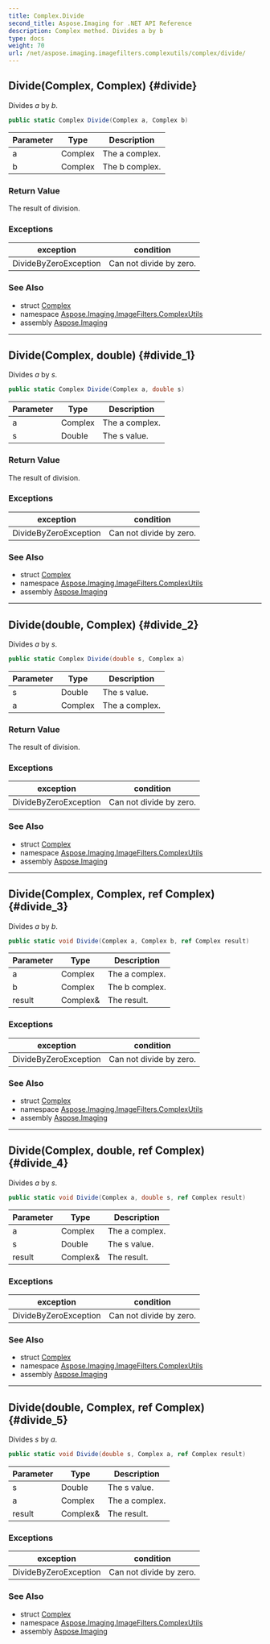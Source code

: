 ```yaml
---
title: Complex.Divide
second_title: Aspose.Imaging for .NET API Reference
description: Complex method. Divides a by b
type: docs
weight: 70
url: /net/aspose.imaging.imagefilters.complexutils/complex/divide/
---
```

## Divide(Complex, Complex) {#divide}

Divides *a* by *b*.

```csharp
public static Complex Divide(Complex a, Complex b)
```

| Parameter | Type | Description |
| --- | --- | --- |
| a | Complex | The a complex. |
| b | Complex | The b complex. |

### Return Value

The result of division.

### Exceptions

| exception | condition |
| --- | --- |
| DivideByZeroException | Can not divide by zero. |

### See Also

* struct [Complex](../)
* namespace [Aspose.Imaging.ImageFilters.ComplexUtils](../../complex/)
* assembly [Aspose.Imaging](../../../)

---

## Divide(Complex, double) {#divide_1}

Divides *a* by *s*.

```csharp
public static Complex Divide(Complex a, double s)
```

| Parameter | Type | Description |
| --- | --- | --- |
| a | Complex | The a complex. |
| s | Double | The s value. |

### Return Value

The result of division.

### Exceptions

| exception | condition |
| --- | --- |
| DivideByZeroException | Can not divide by zero. |

### See Also

* struct [Complex](../)
* namespace [Aspose.Imaging.ImageFilters.ComplexUtils](../../complex/)
* assembly [Aspose.Imaging](../../../)

---

## Divide(double, Complex) {#divide_2}

Divides *a* by *s*.

```csharp
public static Complex Divide(double s, Complex a)
```

| Parameter | Type | Description |
| --- | --- | --- |
| s | Double | The s value. |
| a | Complex | The a complex. |

### Return Value

The result of division.

### Exceptions

| exception | condition |
| --- | --- |
| DivideByZeroException | Can not divide by zero. |

### See Also

* struct [Complex](../)
* namespace [Aspose.Imaging.ImageFilters.ComplexUtils](../../complex/)
* assembly [Aspose.Imaging](../../../)

---

## Divide(Complex, Complex, ref Complex) {#divide_3}

Divides *a* by *b*.

```csharp
public static void Divide(Complex a, Complex b, ref Complex result)
```

| Parameter | Type | Description |
| --- | --- | --- |
| a | Complex | The a complex. |
| b | Complex | The b complex. |
| result | Complex& | The result. |

### Exceptions

| exception | condition |
| --- | --- |
| DivideByZeroException | Can not divide by zero. |

### See Also

* struct [Complex](../)
* namespace [Aspose.Imaging.ImageFilters.ComplexUtils](../../complex/)
* assembly [Aspose.Imaging](../../../)

---

## Divide(Complex, double, ref Complex) {#divide_4}

Divides *a* by *s*.

```csharp
public static void Divide(Complex a, double s, ref Complex result)
```

| Parameter | Type | Description |
| --- | --- | --- |
| a | Complex | The a complex. |
| s | Double | The s value. |
| result | Complex& | The result. |

### Exceptions

| exception | condition |
| --- | --- |
| DivideByZeroException | Can not divide by zero. |

### See Also

* struct [Complex](../)
* namespace [Aspose.Imaging.ImageFilters.ComplexUtils](../../complex/)
* assembly [Aspose.Imaging](../../../)

---

## Divide(double, Complex, ref Complex) {#divide_5}

Divides *s* by *a*.

```csharp
public static void Divide(double s, Complex a, ref Complex result)
```

| Parameter | Type | Description |
| --- | --- | --- |
| s | Double | The s value. |
| a | Complex | The a complex. |
| result | Complex& | The result. |

### Exceptions

| exception | condition |
| --- | --- |
| DivideByZeroException | Can not divide by zero. |

### See Also

* struct [Complex](../)
* namespace [Aspose.Imaging.ImageFilters.ComplexUtils](../../complex/)
* assembly [Aspose.Imaging](../../../)


